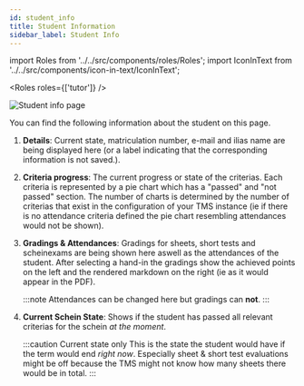```yaml
---
id: student_info
title: Student Information
sidebar_label: Student Info
---
```


import Roles from '../../src/components/roles/Roles';
import IconInText from '../../src/components/icon-in-text/IconInText';

<Roles roles={['tutor']} />

![Student info page](./assets/student_info_page.png)

You can find the following information about the student on this page.

1. **Details**: Current state, matriculation number, e-mail and ilias name are being displayed here (or a label indicating that the corresponding information is not saved.).

1. **Criteria progress**: The current progress or state of the criterias. Each criteria is represented by a pie chart which has a "passed" and "not passed" section. The number of charts is determined by the number of criterias that exist in the configuration of your TMS instance (ie if there is no attendance criteria defined the pie chart resembling attendances would not be shown).

1. **Gradings & Attendances**: Gradings for sheets, short tests and scheinexams are being shown here aswell as the attendances of the student. After selecting a hand-in the gradings show the achieved points on the left and the rendered markdown on the right (ie as it would appear in the PDF).

   :::note
   Attendances can be changed here but gradings can **not**.
   :::

1. **Current Schein State**: Shows if the student has passed all relevant criterias for the schein _at the moment_.

   :::caution Current state only
   This is the state the student would have if the term would end _right now_. Especially sheet & short test evaluations might be off because the TMS might not know how many sheets there would be in total.
   :::
